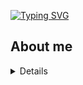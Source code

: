 <a href="https://git.io/typing-svg"><img src="https://readme-typing-svg.herokuapp.com?font=Fira+Code&pause=1000&width=435&lines=Hi+there" alt="Typing SVG" /></a>
## About me
<details align="left">
<p align="center">
<img src="https://simpleicons.org/?modal=icon&q=cplusplus" />



